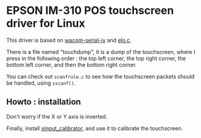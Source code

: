 EPSON IM-310 POS touchscreen driver for Linux
=============================================

This driver is based on [wacom-serial-iv](https://github.com/tokenrove/wacom-serial-iv) and [elo.c](http://www.cs.fsu.edu/~baker/devices/lxr/http/source/linux/drivers/input/touchscreen/elo.c).

There is a file named "touchdump", it is a dump of the touchscreen, where I press in the following order : the top left corner, the top right corner, the bottom left corner, and then the bottom right corner.

You can check out `scanfrule.c` to see how the touchscreen packets should be handled, using `sscanf()`.

## Howto : installation



Don't worry if the X or Y axis is inverted.

Finally, install [xinput_calibrator](https://github.com/tias/xinput_calibrator), and use it to calibrate the touchscreen.